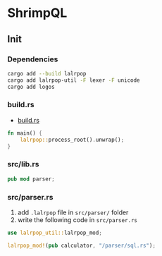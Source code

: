 # ShrimpQL

## Init

### Dependencies

```bash
cargo add --build lalrpop
cargo add lalrpop-util -F lexer -F unicode
cargo add logos
```

### build.rs

- [build.rs](build.rs)

```rust
fn main() {
    lalrpop::process_root().unwrap();
}
```

### src/lib.rs

```rust
pub mod parser;
```

### src/parser.rs

1. add `.lalrpop` file in `src/parser/` folder
2. write the following code in `src/parser.rs`

```rust
use lalrpop_util::lalrpop_mod;

lalrpop_mod!(pub calculator, "/parser/sql.rs");
```
